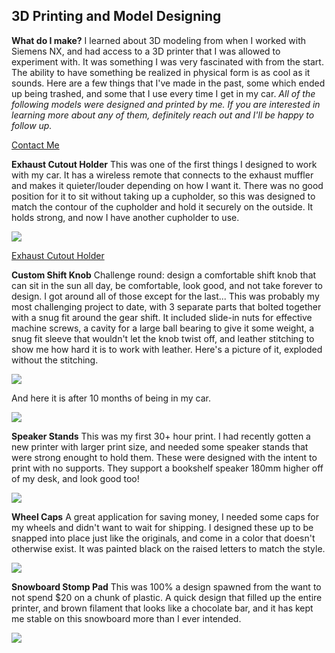 ## 3D Printing and Model Designing

**What do I make?** I learned about 3D modeling from when I worked with Siemens NX, and had access to a 3D printer that I was allowed to experiment with. It was something I was very fascinated with from the start. The ability to have something be realized in physical form is as cool as it sounds. Here are a few things that I've made in the past, some which ended up being trashed, and some that I use every time I get in my car. _All of the following models were designed and printed by me. If you are interested in learning more about any of them, definitely reach out and I'll be happy to follow up._

[Contact Me](mailto:contact@thomasjbarlow.com)

**Exhaust Cutout Holder**
This was one of the first things I designed to work with my car. It has a wireless remote that connects to the exhaust muffler and makes it quieter/louder depending on how I want it. There was no good position for it to sit without taking up a cupholder, so this was designed to match the contour of the cupholder and hold it securely on the outside. It holds strong, and now I have another cupholder to use. 

<img src="https://cdn.thingiverse.com/renders/38/f5/d9/f7/61/6bc4774ad8fb9c30d8ba331cf7d3bc5e_preview_featured.jpg" href="https://www.thingiverse.com/thing:3060876"/>

[Exhaust Cutout Holder](https://www.thingiverse.com/thing:3060876)

**Custom Shift Knob**
Challenge round: design a comfortable shift knob that can sit in the sun all day, be comfortable, look good, and not take forever to design. I got around all of those except for the last... This was probably my most challenging project to date, with 3 separate parts that bolted together with a snug fit around the gear shift. It included slide-in nuts for effective machine screws, a cavity for a large ball bearing to give it some weight, a snug fit sleeve that wouldn't let the knob twist off, and leather stitching to show me how hard it is to work with leather. Here's a picture of it, exploded without the stitching.

<img src="images/3dprints/shiftknob_rendered.jpg?raw=true"/>

And here it is after 10 months of being in my car.

<img src="images/3dprints/shiftknob.jpg?raw=true"/>

**Speaker Stands**
This was my first 30+ hour print. I had recently gotten a new printer with larger print size, and needed some speaker stands that were strong enought to hold them. These were designed with the intent to print with no supports. They support a bookshelf speaker 180mm higher off of my desk, and look good too!

<img src="images/3dprints/speaker_stand.jpg?raw=true"/>

**Wheel Caps**
A great application for saving money, I needed some caps for my wheels and didn't want to wait for shipping. I designed these up to be snapped into place just like the originals, and come in a color that doesn't otherwise exist. It was painted black on the raised letters to match the style. 

<img src="images/3dprints/wheel_cap.png?raw=true"/>

**Snowboard Stomp Pad**
This was 100% a design spawned from the want to not spend $20 on a chunk of plastic. A quick design that filled up the entire printer, and brown filament that looks like a chocolate bar, and it has kept me stable on this snowboard more than I ever intended.

<img src="images/3dprints/stomp_pad.jpg?raw=true"/>
